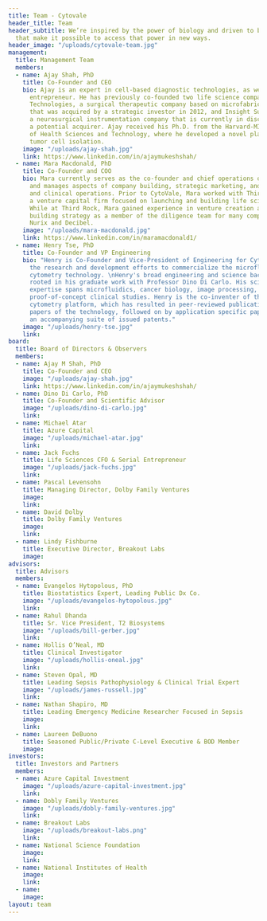 ```yaml
---
title: Team - Cytovale
header_title: Team
header_subtitle: We’re inspired by the power of biology and driven to build tools
  that make it possible to access that power in new ways.
header_image: "/uploads/cytovale-team.jpg"
management:
  title: Management Team
  members:
  - name: Ajay Shah, PhD
    title: Co-Founder and CEO
    bio: Ajay is an expert in cell-based diagnostic technologies, as well as an experienced
      entrepreneur. He has previously co-founded two life science companies - Momelan
      Technologies, a surgical therapeutic company based on microfabrication technologies
      that was acquired by a strategic investor in 2012, and Insight Surgical Instruments,
      a neurosurgical instrumentation company that is currently in discussions with
      a potential acquirer. Ajay received his Ph.D. from the Harvard-MIT Division
      of Health Sciences and Technology, where he developed a novel platform for circulating
      tumor cell isolation.
    image: "/uploads/ajay-shah.jpg"
    link: https://www.linkedin.com/in/ajaymukeshshah/
  - name: Mara Macdonald, PhD
    title: Co-Founder and COO
    bio: Mara currently serves as the co-founder and chief operations officer at CytoVale
      and manages aspects of company building, strategic marketing, and regulatory
      and clinical operations. Prior to CytoVale, Mara worked with Third Rock Ventures,
      a venture capital firm focused on launching and building life science companies.
      While at Third Rock, Mara gained experience in venture creation and company
      building strategy as a member of the diligence team for many companies including
      Nurix and Decibel.
    image: "/uploads/mara-macdonald.jpg"
    link: https://www.linkedin.com/in/maramacdonald1/
  - name: Henry Tse, PhD
    title: Co-Founder and VP Engineering
    bio: "Henry is Co-Founder and Vice-President of Engineering for CytoVale, heading
      the research and development efforts to commercialize the microfluidic deformability
      cytometry technology. \nHenry's broad engineering and science background is
      rooted in his graduate work with Professor Dino Di Carlo. His science and engineering
      expertise spans microfluidics, cancer biology, image processing, and application
      proof-of-concept clinical studies. Henry is the co-inventer of the deformability
      cytometry platform, which has resulted in peer-reviewed publications of seminal
      papers of the technology, followed on by application specific papers, as well
      an accompanying suite of issued patents."
    image: "/uploads/henry-tse.jpg"
    link: 
board:
  title: Board of Directors & Observers
  members:
  - name: Ajay M Shah, PhD
    title: Co-Founder and CEO
    image: "/uploads/ajay-shah.jpg"
    link: https://www.linkedin.com/in/ajaymukeshshah/
  - name: Dino Di Carlo, PhD
    title: Co-Founder and Scientific Advisor
    image: "/uploads/dino-di-carlo.jpg"
    link:
  - name: Michael Atar
    title: Azure Capital
    image: "/uploads/michael-atar.jpg"
    link:
  - name: Jack Fuchs
    title: Life Sciences CFO & Serial Entrepreneur
    image: "/uploads/jack-fuchs.jpg"
    link:
  - name: Pascal Levensohn
    title: Managing Director, Dolby Family Ventures
    image: 
    link:
  - name: David Dolby
    title: Dolby Family Ventures
    image: 
    link:
  - name: Lindy Fishburne
    title: Executive Director, Breakout Labs
    image: 
advisors:
  title: Advisors
  members:
  - name: Evangelos Hytopolous, PhD
    title: Biostatistics Expert, Leading Public Dx Co.
    image: "/uploads/evangelos-hytopolous.jpg"
    link:
  - name: Rahul Dhanda
    title: Sr. Vice President, T2 Biosystems
    image: "/uploads/bill-gerber.jpg"
    link:
  - name: Hollis O’Neal, MD
    title: Clinical Investigator
    image: "/uploads/hollis-oneal.jpg"
    link:
  - name: Steven Opal, MD
    title: Leading Sepsis Pathophysiology & Clinical Trial Expert
    image: "/uploads/james-russell.jpg"
    link:
  - name: Nathan Shapiro, MD
    title: Leading Emergency Medicine Researcher Focused in Sepsis
    image: 
    link:
  - name: Laureen DeBuono
    title: Seasoned Public/Private C-Level Executive & BOD Member
    image: 
investors:
  title: Investors and Partners
  members:
  - name: Azure Capital Investment
    image: "/uploads/azure-capital-investment.jpg"
    link:
  - name: Dobly Family Ventures
    image: "/uploads/dobly-family-ventures.jpg"
    link:
  - name: Breakout Labs
    image: "/uploads/breakout-labs.png"
    link:
  - name: National Science Foundation
    image: 
    link:
  - name: National Institutes of Health
    image: 
    link:
  - name: 
    image: 
layout: team
---
```


